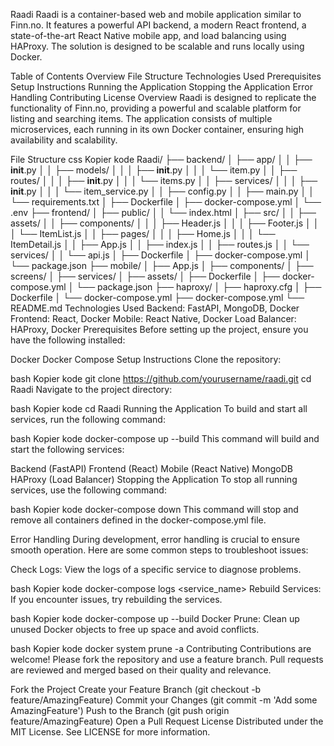 Raadi
Raadi is a container-based web and mobile application similar to Finn.no. It features a powerful API backend, a modern React frontend, a state-of-the-art React Native mobile app, and load balancing using HAProxy. The solution is designed to be scalable and runs locally using Docker.

Table of Contents
Overview
File Structure
Technologies Used
Prerequisites
Setup Instructions
Running the Application
Stopping the Application
Error Handling
Contributing
License
Overview
Raadi is designed to replicate the functionality of Finn.no, providing a powerful and scalable platform for listing and searching items. The application consists of multiple microservices, each running in its own Docker container, ensuring high availability and scalability.

File Structure
css
Kopier kode
Raadi/
├── backend/
│   ├── app/
│   │   ├── __init__.py
│   │   ├── models/
│   │   │   ├── __init__.py
│   │   │   └── item.py
│   │   ├── routes/
│   │   │   ├── __init__.py
│   │   │   └── items.py
│   │   ├── services/
│   │   │   ├── __init__.py
│   │   │   └── item_service.py
│   │   ├── config.py
│   │   ├── main.py
│   │   └── requirements.txt
│   ├── Dockerfile
│   ├── docker-compose.yml
│   └── .env
├── frontend/
│   ├── public/
│   │   └── index.html
│   ├── src/
│   │   ├── assets/
│   │   ├── components/
│   │   │   ├── Header.js
│   │   │   ├── Footer.js
│   │   │   └── ItemList.js
│   │   ├── pages/
│   │   │   ├── Home.js
│   │   │   └── ItemDetail.js
│   │   ├── App.js
│   │   ├── index.js
│   │   ├── routes.js
│   │   └── services/
│   │       └── api.js
│   ├── Dockerfile
│   ├── docker-compose.yml
│   └── package.json
├── mobile/
│   ├── App.js
│   ├── components/
│   ├── screens/
│   ├── services/
│   ├── assets/
│   ├── Dockerfile
│   ├── docker-compose.yml
│   └── package.json
├── haproxy/
│   ├── haproxy.cfg
│   ├── Dockerfile
│   └── docker-compose.yml
├── docker-compose.yml
└── README.md
Technologies Used
Backend: FastAPI, MongoDB, Docker
Frontend: React, Docker
Mobile: React Native, Docker
Load Balancer: HAProxy, Docker
Prerequisites
Before setting up the project, ensure you have the following installed:

Docker
Docker Compose
Setup Instructions
Clone the repository:

bash
Kopier kode
git clone https://github.com/yourusername/raadi.git
cd Raadi
Navigate to the project directory:

bash
Kopier kode
cd Raadi
Running the Application
To build and start all services, run the following command:

bash
Kopier kode
docker-compose up --build
This command will build and start the following services:

Backend (FastAPI)
Frontend (React)
Mobile (React Native)
MongoDB
HAProxy (Load Balancer)
Stopping the Application
To stop all running services, use the following command:

bash
Kopier kode
docker-compose down
This command will stop and remove all containers defined in the docker-compose.yml file.

Error Handling
During development, error handling is crucial to ensure smooth operation. Here are some common steps to troubleshoot issues:

Check Logs: View the logs of a specific service to diagnose problems.

bash
Kopier kode
docker-compose logs <service_name>
Rebuild Services: If you encounter issues, try rebuilding the services.

bash
Kopier kode
docker-compose up --build
Docker Prune: Clean up unused Docker objects to free up space and avoid conflicts.

bash
Kopier kode
docker system prune -a
Contributing
Contributions are welcome! Please fork the repository and use a feature branch. Pull requests are reviewed and merged based on their quality and relevance.

Fork the Project
Create your Feature Branch (git checkout -b feature/AmazingFeature)
Commit your Changes (git commit -m 'Add some AmazingFeature')
Push to the Branch (git push origin feature/AmazingFeature)
Open a Pull Request
License
Distributed under the MIT License. See LICENSE for more information.

